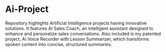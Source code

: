 # Ai-Project
Repository highlights Artificial Intelligence projects having innovative solutions. It features AI Sales Coach, an intelligent assistant designed to enhance and personalize sales conversations. Also included is my patented project, AI Voice Recorder with Lesson Summarizer, which transforms spoken content into concise, structured summaries.
